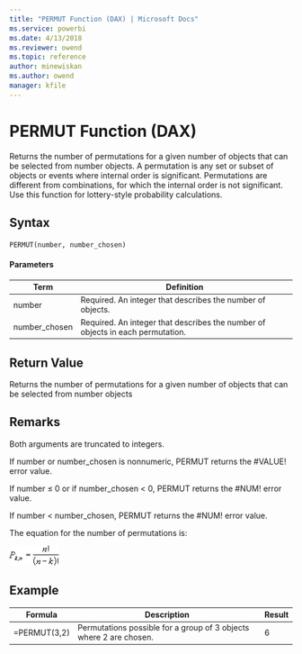 ```yaml
---
title: "PERMUT Function (DAX) | Microsoft Docs"
ms.service: powerbi
ms.date: 4/13/2018
ms.reviewer: owend
ms.topic: reference
author: minewiskan
ms.author: owend
manager: kfile
---
```

# PERMUT Function (DAX)
Returns the number of permutations for a given number of objects that can be selected from number objects. A permutation is any set or subset of objects or events where internal order is significant. Permutations are different from combinations, for which the internal order is not significant. Use this function for lottery-style probability calculations.  
  
## Syntax  
  
```  
PERMUT(number, number_chosen)  
```  
  
#### Parameters  
  
|Term|Definition|  
|--------|--------------|  
|number|Required. An integer that describes the number of objects.|  
|number_chosen|Required. An integer that describes the number of objects in each permutation.|  
  
## Return Value  
Returns the number of permutations for a given number of objects that can be selected from number objects  
  
## Remarks  
Both arguments are truncated to integers.  
  
If number or number_chosen is nonnumeric, PERMUT returns the #VALUE! error value.  
  
If number ≤ 0 or if number_chosen &lt; 0, PERMUT returns the #NUM! error value.  
  
If number &lt; number_chosen, PERMUT returns the #NUM! error value.  
  
The equation for the number of permutations is:  
  
![Formula](media/dax-permut-formula.png)  
  
## Example  
  
|Formula|Description|Result|  
|-----------|---------------|----------|  
|=PERMUT(3,2)|Permutations possible for a group of 3 objects where 2 are chosen.|6|  
  
